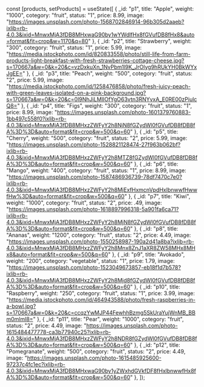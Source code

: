   const [products, setProducts] = useState([
  { _id: "p1", title: "Apple", weight: "1000", cotegory: "fruit", status: "1", price: 8.99, image: "https://images.unsplash.com/photo-1568702846914-96b305d2aaeb?ixlib=rb-4.0.3&ixid=MnwxMjA3fDB8MHxwaG90by1wYWdlfHx8fGVufDB8fHx8&auto=format&fit=crop&w=1170&q=80" },
  { _id: "p2", title: "Strawberry", weight: "300", cotegory: "fruit", status: "1", price: 5.99, image: "https://media.istockphoto.com/id/820833558/photo/still-life-from-farm-products-light-breakfast-with-fresh-strawberries-cottage-cheese.jpg?s=170667a&w=0&k=20&c=vzDxkuXn_1NvPbm1l9K_JrOlyg9hRUkYH0BkWYxJgEE=" },
  { _id: "p3", title: "Peach", weight: "500", cotegory: "fruit", status: "2", price: 5.99, image: "https://media.istockphoto.com/id/1258476858/photo/fresh-juicy-peach-with-green-leaves-isolated-on-a-pink-background.jpg?s=170667a&w=0&k=20&c=0l9NhJiLMIIOfYgO63vtn3RNYvxA_E0RE00zPiulcQ8=" },
  { _id: "p4", title: "Figs", weight: "300", cotegory: "fruit", status: "1", price: 8.99, image: "https://images.unsplash.com/photo-1601379760883-1bb497c558f0?ixlib=rb-4.0.3&ixid=MnwxMjA3fDB8MHxzZWFyY2h8NjN8fGZydWl0fGVufDB8fDB8fA%3D%3D&auto=format&fit=crop&w=500&q=60" },
  { _id: "p5", title: "Cherry", weight: "500", cotegory: "fruit", status: "2", price: 5.99, image: "https://images.unsplash.com/photo-1528821128474-27f963b062bf?ixlib=rb-4.0.3&ixid=MnwxMjA3fDB8MHxzZWFyY2h8MTZ8fGZydWl0fGVufDB8fDB8fA%3D%3D&auto=format&fit=crop&w=500&q=60" },
  { _id: "p6", title: "Mango", weight: "400", cotegory: "fruit", status: "1", price: 8.99, image: "https://images.unsplash.com/photo-1587486936739-78df7470c7e0?ixlib=rb-4.0.3&ixid=MnwxMjA3fDB8MHxzZWFyY2h8MjExfHxmcnVpdHxlbnwwfHwwfHw%3D&auto=format&fit=crop&w=500&q=60" },
  { _id: "p7", title: "Kiwi", weight: "1000", cotegory: "fruit", status: "2", price: .49, image: "https://images.unsplash.com/photo-1618897996318-5a901fa6ca71?ixlib=rb-4.0.3&ixid=MnwxMjA3fDB8MHxzZWFyY2h8MjN8fGZydWl0fGVufDB8fDB8fA%3D%3D&auto=format&fit=crop&w=500&q=60" },
  { _id: "p8", title: "Ananas", weight: "1200", cotegory: "fruit", status: "2", price: 4.49, image: "https://images.unsplash.com/photo-1550258987-190a2d41a8ba?ixlib=rb-4.0.3&ixid=MnwxMjA3fDB8MHxzZWFyY2h8Mnx8ZnJ1aXR8ZW58MHx8MHx8&auto=format&fit=crop&w=500&q=60" },
  { _id: "p9", title: "Avokado", weight: "200", cotegory: "vegetable", status: "1", price: 1.79, image: "https://images.unsplash.com/photo-1523049673857-eb18f1d7b578?ixlib=rb-4.0.3&ixid=MnwxMjA3fDB8MHxzZWFyY2h8Mjd8fGZydWl0fGVufDB8fDB8fA%3D%3D&auto=format&fit=crop&w=500&q=60" },
  { _id: "p10", title: "Raspberry", weight: "250", cotegory: "fruit", status: "1", price: 3.99, image: "https://media.istockphoto.com/id/464943588/photo/fresh-raspberries-in-a-bowl.jpg?s=170667a&w=0&k=20&c=ccqzYwMJP44FewhhBzmg5SkUraYujWnMB_BBm0mlml8=" },
  { _id: "p11", title: "Pear", weight: "1000", cotegory: "fruit", status: "2", price: 4.49, image: "https://images.unsplash.com/photo-1615484477778-ca3b77940c25?ixlib=rb-4.0.3&ixid=MnwxMjA3fDB8MHxzZWFyY2h8NDR8fGZydWl0fGVufDB8fDB8fA%3D%3D&auto=format&fit=crop&w=500&q=60" },
  { _id: "p12", title: "Pomegranate", weight: "500", cotegory: "fruit", status: "2", price: 4.49, image: "https://images.unsplash.com/photo-1615485925600-97237c4fc1ec?ixlib=rb-4.0.3&ixid=MnwxMjA3fDB8MHxwaG90by1yZWxhdGVkfDF8fHxlbnwwfHx8fA%3D%3D&auto=format&fit=crop&w=500&q=60" },
  ]);
